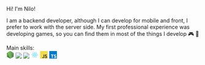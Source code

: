 <p>Hi! I'm Nilo!</p>
<p>I am a backend developer, although I can develop for mobile and front, I prefer to work with the server side. My first professional experience was developing games, so you can find them in most of the things I develop 🎮 🤣</p>
Main skills:<br>
<span><img src="https://raw.githubusercontent.com/github/explore/80688e429a7d4ef2fca1e82350fe8e3517d3494d/topics/nodejs/nodejs.png" width="20"/></span>
<span><img src="https://symbols-electrical.getvecta.com/stencil_73/35_adonisjs-icon.f7379b6649.svg" width="20"/></span>
<span><img src="https://encrypted-tbn0.gstatic.com/images?q=tbn:ANd9GcSKmtAv2G_LoVvYzVphgkaW6W1yj3z0tR7igw&usqp=CAU" width="20"/></span>
<span><img src="https://raw.githubusercontent.com/github/explore/80688e429a7d4ef2fca1e82350fe8e3517d3494d/topics/react/react.png" width="20"/></span>
<span><img src="https://raw.githubusercontent.com/github/explore/80688e429a7d4ef2fca1e82350fe8e3517d3494d/topics/javascript/javascript.png" width="20"/></span>
<span><img src="https://raw.githubusercontent.com/github/explore/80688e429a7d4ef2fca1e82350fe8e3517d3494d/topics/typescript/typescript.png" width="20"/></span>
